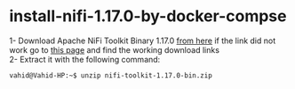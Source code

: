 # install-nifi-1.17.0-by-docker-compse

1- Download Apache NiFi Toolkit Binary 1.17.0 [from here](https://dlcdn.apache.org/nifi/1.17.0/nifi-toolkit-1.17.0-bin.zip) if the link did not work go to [this page](https://nifi.apache.org/download.html) and find the working download links
<br>2- Extract it with the following command:
```console
vahid@Vahid-HP:~$ unzip nifi-toolkit-1.17.0-bin.zip 

```
